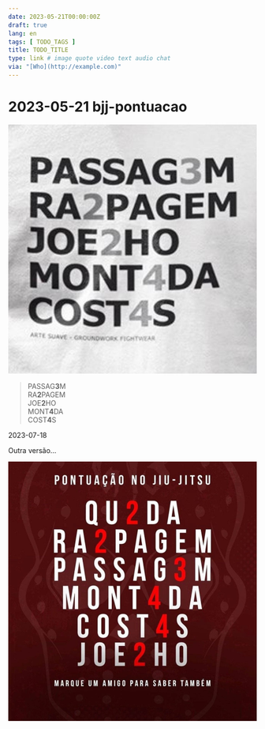 ```yaml
---
date: 2023-05-21T00:00:00Z
draft: true
lang: en
tags: [ TODO_TAGS ]
title: TODO_TITLE
type: link # image quote video text audio chat
via: "[Who](http://example.com)"
---
```



# 2023-05-21 bjj-pontuacao


![2023-05-21 bjj-pontuacao](2023-05-21%20bjj-pontuacao.png)

> PASSAG**3**M  
> RA**2**PAGEM  
> JOE**2**HO  
> MONT**4**DA  
> COST**4**S  

2023-07-18

Outra versão…

![2023-05-21 bjj-pontuacao-1](2023-05-21%20bjj-pontuacao-1.jpeg)

